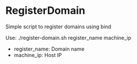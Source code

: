 # RegisterDomain
Simple script to register domains using bind

Use: ./register-domain.sh register_name machine_ip
* register_name: Domain name
* machine_ip: Host IP
